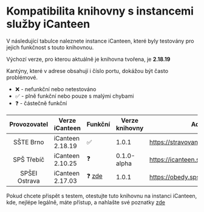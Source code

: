 # Kompatibilita knihovny s instancemi služby iCanteen
V následující tabulce naleznete instance iCanteen, které byly testovány pro jejich funkčnost s touto knihovnou.

Výchozí verze, pro kterou aktuálně je knihovna tvořena, je **2.18.19**

Kantýny, které v adrese obsahují i číslo portu, dokážou být často problémové.

- ❌ - nefunkční nebo netestováno
- ✅ - plně funkční nebo pouze s malými chybami
- ❓ - částečně funkční

|  Provozovatel  | Verze iCanteen   | Funkční | Verze knihovny | Adresa |
|:--------------:|------------------|---------|----------------|---------|
|   SŠTE Brno   | iCanteen 2.18.19 | ✅       |  1.0.1          | https://stravovani.sstebrno.cz
|   SPŠ Třebíč   | iCanteen 2.10.25 | ❓       | 0.1.0-alpha    | https://icanteen.spst.cz
|   SPŠEI Ostrava   | iCanteen 2.17.03 | ❓ [zde](https://git.mnau.xyz/hernik/canteenlib/issues/2)      | 1.0.1    | https://obedy.spseiostrava.cz:8443/

Pokud chcete přispět s testem, otestujte tuto knihovnu na instanci iCanteen, kde, nejlépe legálně, máte přístup, a nahlašte své poznatky [zde](https://git.mnau.xyz/hernik/canteenlib/issues/new?template=.github%2fISSUE_TEMPLATE%2fhl--en--kompatibility.md)
